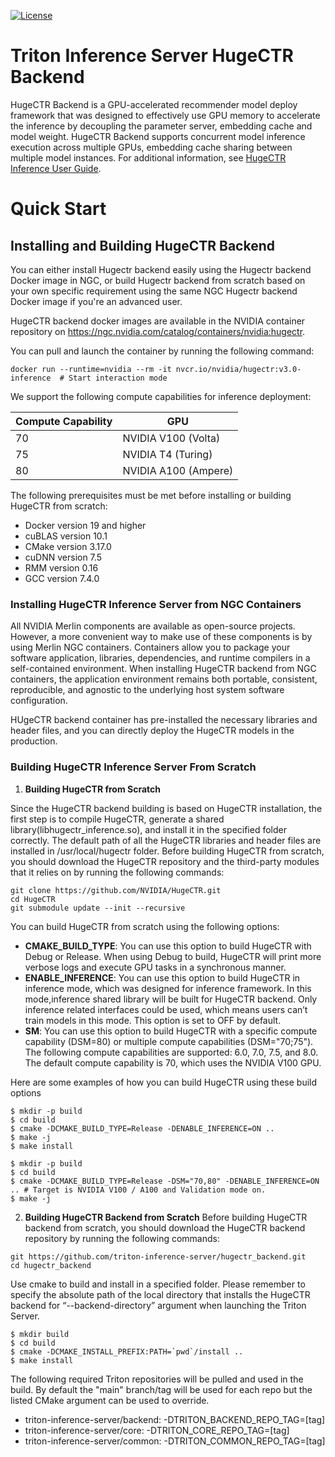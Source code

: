 <!--
# Copyright (c) 2020, NVIDIA CORPORATION. All rights reserved.
#
# Redistribution and use in source and binary forms, with or without
# modification, are permitted provided that the following conditions
# are met:
#  * Redistributions of source code must retain the above copyright
#    notice, this list of conditions and the following disclaimer.
#  * Redistributions in binary form must reproduce the above copyright
#    notice, this list of conditions and the following disclaimer in the
#    documentation and/or other materials provided with the distribution.
#  * Neither the name of NVIDIA CORPORATION nor the names of its
#    contributors may be used to endorse or promote products derived
#    from this software without specific prior written permission.
#
# THIS SOFTWARE IS PROVIDED BY THE COPYRIGHT HOLDERS ``AS IS'' AND ANY
# EXPRESS OR IMPLIED WARRANTIES, INCLUDING, BUT NOT LIMITED TO, THE
# IMPLIED WARRANTIES OF MERCHANTABILITY AND FITNESS FOR A PARTICULAR
# PURPOSE ARE DISCLAIMED.  IN NO EVENT SHALL THE COPYRIGHT OWNER OR
# CONTRIBUTORS BE LIABLE FOR ANY DIRECT, INDIRECT, INCIDENTAL, SPECIAL,
# EXEMPLARY, OR CONSEQUENTIAL DAMAGES (INCLUDING, BUT NOT LIMITED TO,
# PROCUREMENT OF SUBSTITUTE GOODS OR SERVICES; LOSS OF USE, DATA, OR
# PROFITS; OR BUSINESS INTERRUPTION) HOWEVER CAUSED AND ON ANY THEORY
# OF LIABILITY, WHETHER IN CONTRACT, STRICT LIABILITY, OR TORT
# (INCLUDING NEGLIGENCE OR OTHERWISE) ARISING IN ANY WAY OUT OF THE USE
# OF THIS SOFTWARE, EVEN IF ADVISED OF THE POSSIBILITY OF SUCH DAMAGE.
-->

[![License](https://img.shields.io/badge/License-BSD3-lightgrey.svg)](https://opensource.org/licenses/BSD-3-Clause)

# Triton Inference Server HugeCTR Backend

HugeCTR Backend is a GPU-accelerated recommender model deploy framework that was designed to effectively use GPU memory to accelerate the inference by decoupling the parameter server, embedding cache and model weight. HugeCTR Backend supports concurrent model inference execution across multiple GPUs, embedding cache sharing between multiple model instances. For additional information, see [HugeCTR Inference User Guide](docs/user_guide.md).  


# Quick Start

## Installing and Building HugeCTR Backend
You can either install Hugectr backend easily using the Hugectr backend Docker image in NGC, or build Hugectr backend from scratch based on your own specific requirement using the same NGC Hugectr backend Docker image if you're an advanced user.  

HugeCTR backend docker images are available in the NVIDIA container repository on https://ngc.nvidia.com/catalog/containers/nvidia:hugectr.

You can pull and launch the container by running the following command:

```
docker run --runtime=nvidia --rm -it nvcr.io/nvidia/hugectr:v3.0-inference  # Start interaction mode  
```

We support the following compute capabilities for inference deployment:

| Compute Capability | GPU                  |
|--------------------|----------------------|
| 70                 | NVIDIA V100 (Volta)  |
| 75                 | NVIDIA T4 (Turing)   |
| 80                 | NVIDIA A100 (Ampere) |

The following prerequisites must be met before installing or building HugeCTR from scratch:
* Docker version 19 and higher
* cuBLAS version 10.1
* CMake version 3.17.0
* cuDNN version 7.5
* RMM version 0.16
* GCC version 7.4.0

### Installing HugeCTR Inference Server from NGC Containers
All NVIDIA Merlin components are available as open-source projects. However, a more convenient way to make use of these components is by using Merlin NGC containers. Containers allow you to package your software application, libraries, dependencies, and runtime compilers in a self-contained environment. When installing HugeCTR backend from NGC containers, the application environment remains both portable, consistent, reproducible, and agnostic to the underlying host system software configuration.  

HUgeCTR backend container has pre-installed the necessary libraries and header files, and you can directly deploy the HugeCTR models in the production.  

### Building HugeCTR Inference Server From Scratch

1.  **Building HugeCTR from Scratch**

Since the HugeCTR backend building is based on HugeCTR installation, the first step is to compile HugeCTR, generate a shared library(libhugectr_inference.so), and install it in the specified folder correctly. The default path of all the HugeCTR libraries and header files are installed in /usr/local/hugectr folder.
Before building HugeCTR from scratch, you should download the HugeCTR repository and the third-party modules that it relies on by running the following commands:


```
git clone https://github.com/NVIDIA/HugeCTR.git
cd HugeCTR
git submodule update --init --recursive
```
You can build HugeCTR from scratch using  the following options:
* **CMAKE_BUILD_TYPE**: You can use this option to build HugeCTR with Debug or Release. When using Debug to build, HugeCTR will print more verbose logs and execute GPU tasks in a synchronous manner.
* **ENABLE_INFERENCE**: You can use this option to build HugeCTR in inference mode, which was designed for inference framework. In this mode,inference shared library will be built for HugeCTR backend. Only inference related interfaces could be used, which means users can’t train models in this mode. This option is set to OFF by default.
* **SM**: You can use this option to build HugeCTR with a specific compute capability (DSM=80) or multiple compute capabilities (DSM="70;75"). The following compute capabilities are supported: 6.0, 7.0, 7.5, and 8.0. The default compute capability is 70, which uses the NVIDIA V100 GPU.

Here are some examples of how you can build HugeCTR using these build options

```
$ mkdir -p build
$ cd build
$ cmake -DCMAKE_BUILD_TYPE=Release -DENABLE_INFERENCE=ON .. 
$ make -j
$ make install
```

```
$ mkdir -p build
$ cd build
$ cmake -DCMAKE_BUILD_TYPE=Release -DSM="70,80" -DENABLE_INFERENCE=ON .. # Target is NVIDIA V100 / A100 and Validation mode on.
$ make -j
```

2.  **Building HugeCTR Backend from Scratch**
Before building HugeCTR backend from scratch, you should download the HugeCTR backend repository by running the following commands:

```
git https://github.com/triton-inference-server/hugectr_backend.git
cd hugectr_backend
```
Use cmake to build and install in a specified folder. Please remember to specify the absolute path of the local directory that installs the HugeCTR backend for “--backend-directory” argument when launching the Triton Server.

```
$ mkdir build
$ cd build
$ cmake -DCMAKE_INSTALL_PREFIX:PATH=`pwd`/install ..
$ make install
```

The following required Triton repositories will be pulled and used in
the build. By default the "main" branch/tag will be used for each repo
but the listed CMake argument can be used to override.

* triton-inference-server/backend: -DTRITON_BACKEND_REPO_TAG=[tag]
* triton-inference-server/core: -DTRITON_CORE_REPO_TAG=[tag]
* triton-inference-server/common: -DTRITON_COMMON_REPO_TAG=[tag]
